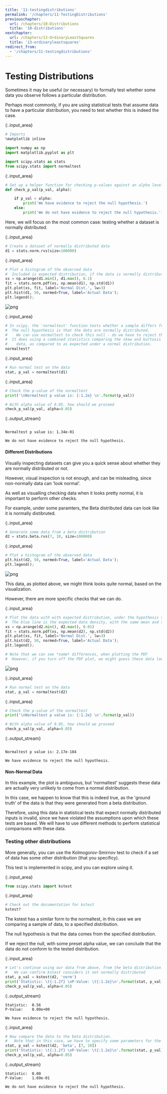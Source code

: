 ```yaml
---
title: '11-testingdistributions'
permalink: '/chapters/11-TestingDistributions'
previouschapter:
  url: /chapters/10-Distributions
  title: '10-distributions'
nextchapter:
  url: /chapters/13-OrdinaryLeastSquares
  title: '13-ordinaryleastsquares'
redirect_from:
  - '/chapters/11-testingdistributions'
---
```


# Testing Distributions

<div class="alert alert-success">
Sometimes it may be useful (or necessary) to formally test whether some data you observe follows a particular distribution.
</div>

Perhaps most commonly, if you are using statistical tests that assume data to have a particular distribution, you need to test whether this is indeed the case. 



{:.input_area}
```python
# Imports
%matplotlib inline

import numpy as np
import matplotlib.pyplot as plt

import scipy.stats as stats
from scipy.stats import normaltest
```




{:.input_area}
```python
# Set up a helper function for checking p-values against an alpha level, and printing result
def check_p_val(p_val, alpha):

    if p_val < alpha:
        print('We have evidence to reject the null hypothesis.')
    else:
        print('We do not have evidence to reject the null hypothesis.')
```


Here, we will focus on the most common case: testing whether a dataset is normally distributed. 



{:.input_area}
```python
# Create a dataset of normally distributed data
d1 = stats.norm.rvs(size=100000)
```




{:.input_area}
```python
# Plot a histogram of the observed data
#  Included is expected distribution, if the data is normally distributed, with the same mean and std of the data. 
xs = np.arange(d1.min(), d1.max(), 0.1)
fit = stats.norm.pdf(xs, np.mean(d1), np.std(d1))
plt.plot(xs, fit, label='Normal Dist.', lw=3)
plt.hist(d1, 50, normed=True, label='Actual Data');
plt.legend();
```



![png](../images/chapters/11-TestingDistributions_7_0.png)




{:.input_area}
```python
# In scipy, the 'normaltest' function tests whether a sample differs from a normal distribution
#  The null hypothesis is that the data are normally distributed.
#    We can use normaltest to check this null - do we have to reject the null (to claim the data are not normal).
#  It does using a combined statistics comparing the skew and kurtosis of the observed
#    data, as compared to as expected under a normal distribution. 
normaltest?
```




{:.input_area}
```python
# Run normal test on the data
stat, p_val = normaltest(d1)
```




{:.input_area}
```python
# Check the p-value of the normaltest
print('\nNormaltest p value is: {:1.2e} \n'.format(p_val))

# With alpha value of 0.05, how should we proceed
check_p_val(p_val, alpha=0.05)
```


{:.output_stream}
```

Normaltest p value is: 1.34e-01 

We do not have evidence to reject the null hypothesis.

```

#### Different Distributions

Visually inspecting datasets can give you a quick sense about whether they are normally distributed or not. 

However, visual inspection is not enough, and can be misleading, since non-normally data can 'look normal'.

As well as visualling checking data when it looks pretty normal, it is important to perform other checks.

For example, under some paramters, the Beta distributed data can look like it is normally distibruted. 



{:.input_area}
```python
# Generate some data from a beta distribution
d2 = stats.beta.rvs(7, 10, size=100000)
```




{:.input_area}
```python
# Plot a histogram of the observed data
plt.hist(d2, 50, normed=True, label='Actual Data');
plt.legend();
```



![png](../images/chapters/11-TestingDistributions_13_0.png)


This data, as plotted above, we might think looks quite normal, based on the visualization. 

However, there are more specific checks that we can do. 



{:.input_area}
```python
# Plot the data with with expected distribution, under the hypothesis that it is normally distributed. 
#  The blue line is the expected data density, with the same mean and standard deviation, if the data are normal. 
xs = np.arange(d2.min(), d2.max(), 0.01)
fit = stats.norm.pdf(xs, np.mean(d2), np.std(d2))
plt.plot(xs, fit, label='Normal Dist.', lw=3)
plt.hist(d2, 50, normed=True, label='Actual Data');
plt.legend();

# Note that we can see *some* differences, when plotting the PDF
#  However, if you turn off the PDF plot, we might guess these data look pretty normal
```



![png](../images/chapters/11-TestingDistributions_15_0.png)




{:.input_area}
```python
# Run normal test on the data
stat, p_val = normaltest(d2)
```




{:.input_area}
```python
# Check the p-value of the normaltest
print('\nNormaltest p value is: {:1.2e} \n'.format(p_val))

# With alpha value of 0.05, how should we proceed
check_p_val(p_val, alpha=0.05)
```


{:.output_stream}
```

Normaltest p value is: 2.17e-184 

We have evidence to reject the null hypothesis.

```

#### Non-Normal Data

In this example, the plot is ambiguous, but 'normaltest' suggests these data are actually very unlikely to come from a normal distribution. 

In this case, we happen to know that this is indeed true, as the 'ground truth' of the data is that they were generated from a beta distribution.

Therefore, using this data in statistical tests that expect normally distributed inputs is invalid, since we have violated the assumptions upon which these tests are based. We will have to use different methods to perform statistical comparisons with these data.

### Testing other distributions

More generally, you can use the Kolmogorov-Smirnov test to check if a set of data has some other distribution (that you specificy). 

This test is implemented in scipy, and you can explore using it. 



{:.input_area}
```python
from scipy.stats import kstest
```




{:.input_area}
```python
# Check out the documentation for kstest
kstest?
```


The kstest has a similar form to the normaltest, in this case we are comparing a sample of data, to a specified distribution. 

The null hypothesis is that the data comes from the specified distribution. 

If we reject the null, with some preset alpha value, we can conclude that the data do not conform to the tested distribution.



{:.input_area}
```python
# Let's continue using our data from above, from the beta distribution. 
#   We can confirm kstest considers it not normally distributed  
stat, p_val = kstest(d2, 'norm')
print('Statistic: \t{:1.2f} \nP-Value: \t{:1.2e}\n'.format(stat, p_val))
check_p_val(p_val, alpha=0.05)
```


{:.output_stream}
```
Statistic: 	0.56 
P-Value: 	0.00e+00

We have evidence to reject the null hypothesis.

```



{:.input_area}
```python
# Now compare the data to the beta distribution.
#   Note that in this case, we have to specify some parameters for the beta distribution we are testing against
stat, p_val = kstest(d2, 'beta', [7, 10])
print('Statistic: \t{:1.2f} \nP-Value: \t{:1.2e}\n'.format(stat, p_val))
check_p_val(p_val, alpha=0.05)
```


{:.output_stream}
```
Statistic: 	0.00 
P-Value: 	1.69e-01

We do not have evidence to reject the null hypothesis.

```
